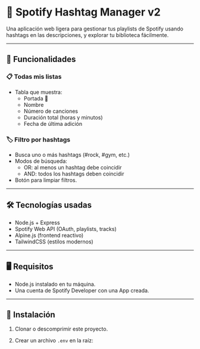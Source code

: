 # 🎵 Spotify Hashtag Manager v2

Una aplicación web ligera para gestionar tus playlists de Spotify usando hashtags en las descripciones, y explorar tu biblioteca fácilmente.

---

## 🚀 Funcionalidades

### 📋 Todas mis listas
- Tabla que muestra:
  - Portada 🎵
  - Nombre
  - Número de canciones
  - Duración total (horas y minutos)
  - Fecha de última adición

### 🏷️ Filtro por hashtags
- Busca uno o más hashtags (#rock, #gym, etc.)
- Modos de búsqueda:
  - OR: al menos un hashtag debe coincidir
  - AND: todos los hashtags deben coincidir
- Botón para limpiar filtros.

---

## 🛠️ Tecnologías usadas
- Node.js + Express
- Spotify Web API (OAuth, playlists, tracks)
- Alpine.js (frontend reactivo)
- TailwindCSS (estilos modernos)

---

## 🖥️ Requisitos
- Node.js instalado en tu máquina.
- Una cuenta de Spotify Developer con una App creada.

---

## 🔧 Instalación

1. Clonar o descomprimir este proyecto.

2. Crear un archivo `.env` en la raíz:

